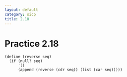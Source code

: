 ```yaml
---
layout: default
category: sicp
title: 2.18
---
```


# Practice 2.18

    (define (reverse seq)
      (if (null? seq)
          '()
          (append (reverse (cdr seq)) (list (car seq)))))